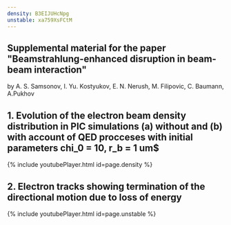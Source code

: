 ```yaml
---
density: B3EIJUHcNpg
unstable: xa759XsFCtM
---
```


## Supplemental material for the paper "Beamstrahlung-enhanced disruption in beam-beam interaction"
by A. S. Samsonov, I. Yu. Kostyukov, E. N. Nerush, M. Filipovic, C. Baumann, A.Pukhov

## 1. Evolution of the electron beam density distribution in PIC simulations (a) without and (b) with account of QED procceses with initial parameters chi_0 = 10, r_b = 1 um$
{% include youtubePlayer.html id=page.density %}

## 2. Electron tracks showing termination of the directional motion due to loss of energy
{% include youtubePlayer.html id=page.unstable %}